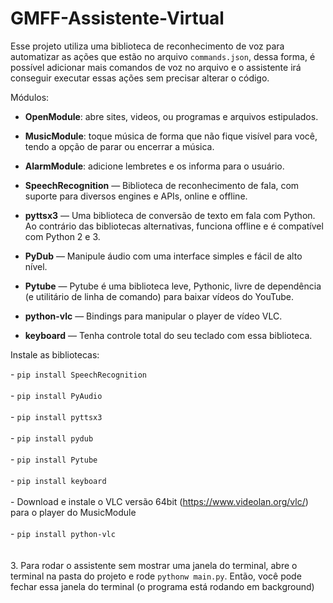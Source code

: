 # GMFF-Assistente-Virtual

Esse projeto utiliza uma biblioteca de reconhecimento de voz para automatizar as ações que estão no arquivo ```commands.json```, dessa forma, é possível adicionar mais comandos
de voz no arquivo e o assistente irá conseguir executar essas ações sem precisar alterar o código.

Módulos:
 - **OpenModule**: abre sites, videos, ou programas e arquivos estipulados.
 - **MusicModule**: toque música de forma que não fique visível para você, tendo a opção de parar ou encerrar a música.
 - **AlarmModule**: adicione lembretes e os informa para o usuário.

-  **SpeechRecognition** — Biblioteca de reconhecimento de fala, com suporte para diversos engines e APIs, online e offline.
- **pyttsx3** — Uma biblioteca de conversão de texto em fala com Python. Ao contrário das bibliotecas alternativas, funciona offline e é compatível com Python 2 e 3.
- **PyDub** — Manipule áudio com uma interface simples e fácil de alto nível.
- **Pytube** — Pytube é uma biblioteca leve, Pythonic, livre de dependência (e utilitário de linha de comando) para baixar vídeos do YouTube.
- **python-vlc** — Bindings para manipular o player de vídeo VLC.
- **keyboard** — Tenha controle total do seu teclado com essa biblioteca.

 Instale as bibliotecas: 
  &nbsp; &nbsp;<div>- ```pip install SpeechRecognition``` </div>
  &nbsp; &nbsp;<div>- ```pip install PyAudio``` </div>
  &nbsp; &nbsp;<div>- ```pip install pyttsx3``` </div>
  &nbsp; &nbsp;<div>- ```pip install pydub``` </div>
  &nbsp; &nbsp;<div>- ```pip install Pytube``` </div>
  &nbsp; &nbsp;<div>- ```pip install keyboard``` </div>
  &nbsp; &nbsp;<div>- Download e instale o VLC versão 64bit (https://www.videolan.org/vlc/) para o player do MusicModule </div>
  &nbsp; &nbsp;<div>- ```pip install python-vlc``` </div> <br>  
3. Para rodar o assistente sem mostrar uma janela do terminal, abre o terminal na pasta do projeto e rode ```pythonw main.py```. 
  Então, você pode fechar essa janela do terminal (o programa está rodando em background) 
